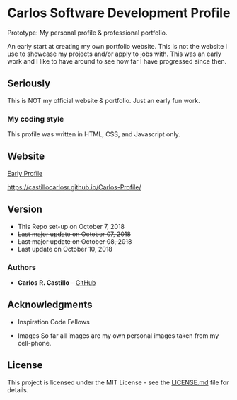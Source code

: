 # Carlos Software Development Profile
Prototype:  My personal profile & professional portfolio.

An early start at creating my own portfolio website.  This is not the website I use to showcase my projects and/or apply to jobs with.  This was an early work and I like to have around to see how far I have progressed since then.

## Seriously
This is NOT my official website & portfolio.
Just an early fun work.

### My coding style

This profile was written in HTML, CSS, and Javascript only.

## Website

[Early Profile](https://castillocarlosr.github.io/Carlos-Profile/)

https://castillocarlosr.github.io/Carlos-Profile/


## Version

- This Repo set-up on October 7, 2018
- ~~Last major update on October 07, 2018~~
- ~~Last major update on October 08, 2018~~
- Last update on October 10, 2018

### Authors
* **Carlos R. Castillo** - [GitHub](https://github.com/castillocarlosr)


## Acknowledgments
* Inspiration
Code Fellows

* Images
So far all images are my own personal images taken from my cell-phone.


## License

This project is licensed under the MIT License - see the [LICENSE.md](LICENSE) file for details.

